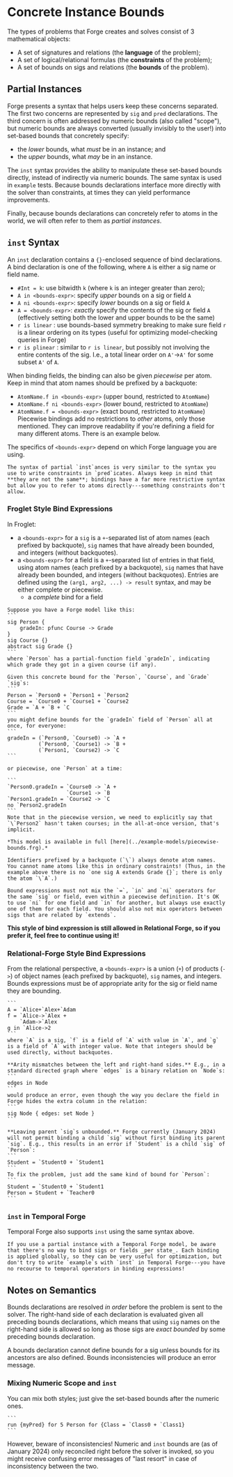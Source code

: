 # Concrete Instance Bounds

The types of problems that Forge creates and solves consist of 3 mathematical objects:

- A set of signatures and relations (the **language** of the problem);
- A set of logical/relational formulas (the **constraints** of the problem);
- A set of bounds on sigs and relations (the **bounds** of the problem).

## Partial Instances

Forge presents a syntax that helps users keep these concerns separated. The first two concerns are represented by `sig` and `pred` declarations. The third concern is often addressed by numeric bounds (also called "scope"), but numeric bounds are always converted (usually invisibly to the user!) into set-based bounds that concretely specify:
- the _lower_ bounds, what _must_ be in an instance; and 
- the _upper_ bounds, what _may_ be in an instance.

The `inst` syntax provides the ability to manipulate these set-based bounds directly, instead of indirectly via numeric bounds. The same syntax is used in `example` tests. Because bounds declarations interface more directly with the solver than constraints, at times they can yield performance improvements.

Finally, because bounds declarations can concretely refer to atoms in the world, we will often refer to them as _partial instances_.

## `inst` Syntax

An `inst` declaration contains a `{}`-enclosed sequence of bind declarations.  A bind declaration is one of the following, where `A` is either a sig name or field name.

- `#Int = k`: use bitwidth `k` (where `k` is an integer greater than zero); 
- `A in <bounds-expr>`: specify _upper_ bounds on a sig or field `A` 
- `A ni <bounds-expr>`: specify _lower_ bounds on a sig or field `A`
- `A = <bounds-expr>`: _exactly_ specify the contents of the sig or field `A` (effectively setting both the lower and upper bounds to be the same)
- `r is linear` : use bounds-based symmetry breaking to make sure field `r` is a linear ordering on its types (useful for optimizing model-checking queries in Forge)
- `r is plinear` : similar to `r is linear`, but possibly not involving the entire contents of the sig. I.e., a total linear order on `A'`->`A'` for some subset `A'` of `A`.

When binding fields, the binding can also be given _piecewise_ per atom. Keep in mind that atom names should be prefixed by a backquote:
- `AtomName.f in <bounds-expr>` (upper bound, restricted to `AtomName`)
- `AtomName.f ni <bounds-expr>` (lower bound, restricted to `AtomName`)
- `AtomName.f = <bounds-expr>` (exact bound, restricted to `AtomName`)
Piecewise bindings add no restrictions to _other_ atoms, only those mentioned. They can improve readability if you're defining a field for many different atoms. There is an example below.

The specifics of `<bounds-expr>` depend on which Forge language you are using. 

~~~admonish warning title="Bounds aren't the same as constraints!"
The syntax of partial `inst`ances is very similar to the syntax you use to write constraints in `pred`icates. Always keep in mind that **they are not the same**; bindings have a far more restrictive syntax but allow you to refer to atoms directly---something constraints don't allow. 
~~~

### Froglet Style Bind Expressions 

In Froglet:
- a `<bounds-expr>` for a `sig` is a `+`-separated list of atom names (each prefixed by backquote), `sig` names that have already been bounded, and integers (without backquotes).
- a `<bounds-expr>` for a field is a `+`-separated list of entries in that field, using atom names (each prefixed by a backquote), `sig` names that have already been bounded, and integers (without backquotes). Entries are defined using the `(arg1, arg2, ...) -> result` syntax, and may be either complete or piecewise. 
    - a _complete_ bind for a field 

~~~admonish example title="Froglet-style bounds"
Suppose you have a Forge model like this:
```
sig Person {
    gradeIn: pfunc Course -> Grade
}
sig Course {}
abstract sig Grade {}
```
where `Person` has a partial-function field `gradeIn`, indicating which grade they got in a given course (if any).

Given this concrete bound for the `Person`, `Course`, and `Grade` `sig`s:
```
Person = `Person0 + `Person1 + `Person2
Course = `Course0 + `Course1 + `Course2
Grade = `A + `B + `C 
```
you might define bounds for the `gradeIn` field of `Person` all at once, for everyone:
```
gradeIn = (`Person0, `Course0) -> `A + 
          (`Person0, `Course1) -> `B + 
          (`Person1, `Course2) -> `C
```

or piecewise, one `Person` at a time:

```
`Person0.gradeIn = `Course0 -> `A + 
                   `Course1 -> `B
`Person1.gradeIn = `Course2 -> `C
no `Person2.gradeIn
```
Note that in the piecewise version, we need to explicitly say that `\`Person2` hasn't taken courses; in the all-at-once version, that's implicit.

*This model is available in full [here](../example-models/piecewise-bounds.frg).*
~~~


~~~admonish warning title="Atom names"
Identifiers prefixed by a backquote (`\`) always denote atom names. You cannot name atoms like this in ordinary constraints! (Thus, in the example above there is no `one sig A extends Grade {}`; there is only the atom `\`A`.)
~~~


~~~admonish warning title="`in` vs. `ni` vs. `=`"
Bound expressions must not mix the `=`, `in` and `ni` operators for the same `sig` or field, even within a piecewise definition. It's OK to use `ni` for one field and `in` for another, but always use exactly one of them for each field. You should also not mix operators between sigs that are related by `extends`.
~~~

**This style of bind expression is still allowed in Relational Forge, so if you prefer it, feel free to continue using it!** 

### Relational-Forge Style Bind Expressions

From the relational perspective, a `<bounds-expr>` is a union (`+`) of products (`->`) of object names (each prefixed by backquote), `sig` names, and integers. Bounds expressions must be of appropriate arity for the sig or field name they are bounding. 

~~~admonish example title="Relational bounds expressions"
```
A = `Alice+`Alex+`Adam
f = `Alice->`Alex + 
    `Adam->`Alex
g in `Alice->2 
```
where `A` is a sig, `f` is a field of `A` with value in `A`, and `g` is a field of `A` with integer value. Note that integers should be used directly, without backquotes.
~~~

~~~admonish hint title="Common errors"
**Arity mismatches between the left and right-hand sides.** E.g., in a standard directed graph where `edges` is a binary relation on `Node`s:
```
edges in Node
```
would produce an error, even though the way you declare the field in Forge hides the extra column in the relation:
```
sig Node { edges: set Node }
```

**Leaving parent `sig`s unbounded.** Forge currently (January 2024) will not permit binding a child `sig` without first binding its parent `sig`. E.g., this results in an error if `Student` is a child `sig` of `Person`:
```
Student = `Student0 + `Student1
```
To fix the problem, just add the same kind of bound for `Person`:
```
Student = `Student0 + `Student1
Person = Student + `Teacher0
```
~~~

### `inst` in Temporal Forge

Temporal Forge also supports `inst` using the same syntax above. 

~~~admonish warning title="Bounds apply to all states at once!"
If you use a partial instance with a Temporal Forge model, be aware that there's no way to bind sigs or fields _per state_. Each binding is applied globally, so they can be very useful for optimization, but don't try to write `example`s with `inst` in Temporal Forge---you have no recourse to temporal operators in binding expressions!
~~~

## Notes on Semantics

Bounds declarations are resolved _in order_ before the problem is sent to the solver. The right-hand side of each declaration is evaluated given all preceding bounds declarations, which means that using `sig` names on the right-hand side is allowed so long as those sigs are _exact bounded_ by some preceding bounds declaration. 

A bounds declaration cannot define bounds for a sig unless bounds for its ancestors are also defined. Bounds inconsistencies will produce an error message.

### Mixing Numeric Scope and `inst`

You can mix both styles; just give the set-based bounds after the numeric ones. 

~~~admonish example title="Example `run` mixing both styles"
```
run {myPred} for 5 Person for {Class = `Class0 + `Class1}
```
~~~

However, beware of inconsistencies! Numeric and `inst` bounds are (as of January 2024) only reconciled right before the solver is invoked, so you might receive confusing error messages of "last resort" in case of inconsistency between the two. 



<!-- The semantics of comparison commands using `=`, `in`, or `ni` are asymmetrical.  -->

